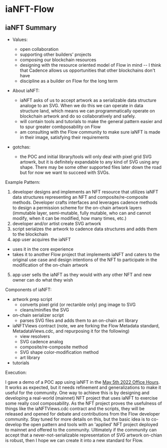 # iaNFT-Flow

## iaNFT Summary
- Values:
  - open collaboration
  - supporting other builders' projects
  - composing our blockchain resources
  - designing with the resource oriented model of Flow in mind -- I think that Cadence allows us opportunities that other blockchains don't have 
  - discipline as a builder on Flow for the long term

- About iaNFT:
  - iaNFT asks of us to accept artwork as a serializable data structure analoge to an SVG. When we do this we can operate in data structure land, which means we can programmatically operate on blockchain artwork and do so collaboratively and safely.
  - will contain tools and tutorials to make the general pattern easier and to spur greater combposability on Flow
  - am consulting with the Flow community to make sure iaNFT is made in their image, satisfying their requirements

- gotchas:
  - the POC and initial library/tools will only deal with pixel grid SVG artowrk, but it is definitely expandable to any kind of SVG using any shape. There may be some other supported files later down the road but for now we want to succeed with SVGs.

Example Pattern:
1. developer designs and implements an NFT resource that utilizes iaNFT data structures representing an NFT and composite/re-composite methods. Developer crafts interfaces and leverages cadence methods to design a permission scheme for the on-chain artwork layers (immutable layer, semi-mutable, fully mutable, who can and cannot modify, when it can be modified, how many times, etc.)
2. developer and/or artist create SVG artwork
3. script serialzes the artwork to cadence data structures and adds them to the blockchain
4. app user acquires the iaNFT 
  - uses it in the core experience
  - takes it to another Flow project that implements iaNFT and caters to the original use case and design intentions of the NFT to participate in the modification of the on-chain artwork
5. app user sells the iaNFT as they would with any other NFT and new owner can do what they wish

Components of iaNFT:
- artwork prep script
  - converts pixel grid (or rectanble only) png image to SVG
  - cleans/minifies the SVG
- on-chain serializer script
  - parses SVG files and adds them to an on-chain art library
- iaNFTViews contract (note, we are forking the Flow Metadata standard, MetadataViews.cdc, and repurposing it for the following)
  - view resolvers
  - SVG cadence analog
  - composite/re-composite method
  - SVG shape color-modification method
  - art library
- tutorials 

Execution:

I gave a demo of a POC app using iaNFT in the [May 5th 2022 Office Hours](ttps://www.twitch.tv/videos/1475732343?t=00h31m04s). It works as expected, but it needs refinement and generalizations to make it useful for the community. One way to achieve this is by designing and developing a real-world (mainnet) NFT project that uses iaNFT to exercise some really cool composability. As the NFT project proves the usefulness of things like the iaNFTViews.cdc contract and the scripts, they will be released and opened for debate and contributions from the Flow developer community. Stay tuned for more details on this, but the basic idea is to co-develop the open pattern and tools with an 'applied' NFT project deployed to mainnet and offered to the community. Ultimately if the community can accept that a never-not-serializable representation of SVG artwork on-chian is robust, then I hope we can create it into a new standard for Flow.



